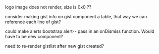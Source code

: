 logo image does not render, size is 0x0 ??

consider making gist info on gist component a table, that way we can reference each line of gist?

could make alerts bootstrap alert-- pass in an onDismiss function. Would have to be new component?

need to re-render gistlist after new gist created?
